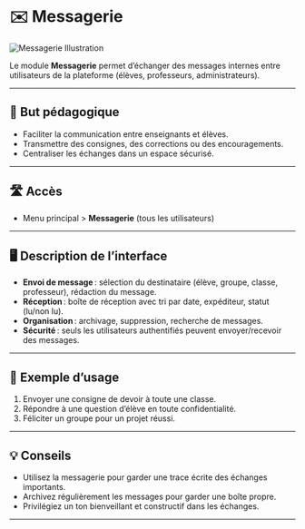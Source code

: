 # ✉️ Messagerie

![Messagerie Illustration](https://images.unsplash.com/photo-1461749280684-dccba630e2f6?auto=format&fit=crop&w=800&q=80)

Le module **Messagerie** permet d’échanger des messages internes entre utilisateurs de la plateforme (élèves, professeurs, administrateurs).

---

## 🎯 But pédagogique

- Faciliter la communication entre enseignants et élèves.
- Transmettre des consignes, des corrections ou des encouragements.
- Centraliser les échanges dans un espace sécurisé.

---

## 🛣️ Accès

- Menu principal > **Messagerie** (tous les utilisateurs)

---

## 🖥️ Description de l’interface

- **Envoi de message** : sélection du destinataire (élève, groupe, classe, professeur), rédaction du message.
- **Réception** : boîte de réception avec tri par date, expéditeur, statut (lu/non lu).
- **Organisation** : archivage, suppression, recherche de messages.
- **Sécurité** : seuls les utilisateurs authentifiés peuvent envoyer/recevoir des messages.

---

## 📝 Exemple d’usage

1. Envoyer une consigne de devoir à toute une classe.
2. Répondre à une question d’élève en toute confidentialité.
3. Féliciter un groupe pour un projet réussi.

---

## 💡 Conseils

- Utilisez la messagerie pour garder une trace écrite des échanges importants.
- Archivez régulièrement les messages pour garder une boîte propre.
- Privilégiez un ton bienveillant et constructif dans les échanges.

---
